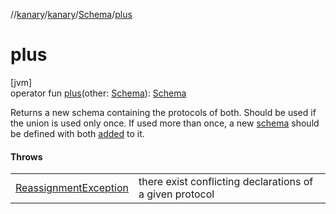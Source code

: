//[kanary](../../../index.md)/[kanary](../index.md)/[Schema](index.md)/[plus](plus.md)

# plus

[jvm]\
operator fun [plus](plus.md)(other: [Schema](index.md)): [Schema](index.md)

Returns a new schema containing the protocols of both. Should be used if the union is used only once. If used more than once, a new [schema](../schema.md) should be defined with both [added](../-schema-builder/plus-assign.md) to it.

#### Throws

| | |
|---|---|
| [ReassignmentException](../-reassignment-exception/index.md) | there exist conflicting declarations of a given protocol |
